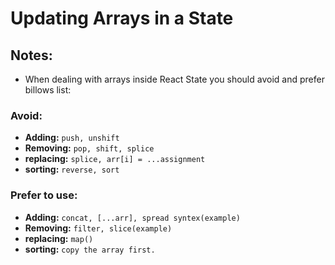 # Updating Arrays in a State

## Notes:

- When dealing with arrays inside React State you should avoid and prefer billows list: 
### Avoid:
- **Adding:** `push, unshift`
- **Removing:** `pop, shift, splice`
- **replacing:** `splice, arr[i] = ...assignment`
- **sorting:** `reverse, sort`
### Prefer to use:
- **Adding:** `concat, [...arr], spread syntex(example)`
- **Removing:** `filter, slice(example)`
- **replacing:** `map()`
- **sorting:** `copy the array first.`